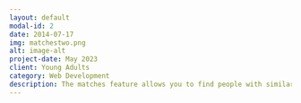 ```yaml
---
layout: default
modal-id: 2
date: 2014-07-17
img: matchestwo.png
alt: image-alt
project-date: May 2023
client: Young Adults
category: Web Development
description: The matches feature allows you to find people with similar locations and interests as you. It also allows you to generate a pick up line in case you wanted to start a conversation with the person.
---
```

